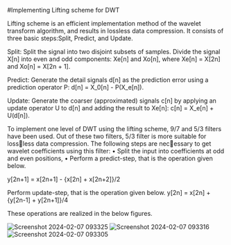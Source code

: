 #Implementing Lifting scheme for DWT

Lifting scheme is an efficient implementation method of the wavelet transform algorithm, and results in lossless data compression.
It consists of three basic steps:Split, Predict, and Update.

Split: Split the signal into two disjoint subsets of samples. Divide the signal X[n] into even and odd components:
Xe[n] and Xo[n], where Xe[n] = X[2n] and Xo[n] = X[2n + 1].

 Predict: Generate the detail signals d[n] as the prediction error using a prediction operator P: d[n] = X_0[n] - P(X_e[n]).

 Update: Generate the coarser (approximated) signals c[n] by applying an update operator U to d[n] and adding the result to Xe[n]:
c[n] = X_e[n] + U(d[n]).

To implement one level of DWT using the lifting scheme, 9/7 and 5/3 filters have been used. Out of these two filters, 5/3 filter is more suitable for lossless data compression. The following steps are necessary to get wavelet coefficients using this filter:
• Split the input into coefficients at odd and even positions,
• Perform a predict-step, that is the operation given below.

y[2n+1] = x[2n+1] - {x[2n] + x[2n+2]}/2

Perform update-step, that is the operation given below.
y[2n] = x[2n] + {y[2n-1] + y[2n+1]}/4

These operations are realized in the below figures.



![Screenshot 2024-02-07 093325](https://github.com/DevinduDh/DWT-Verilog/assets/76746921/8b13ccd6-2635-4c8c-9985-841587c58b99)
![Screenshot 2024-02-07 093316](https://github.com/DevinduDh/DWT-Verilog/assets/76746921/68898585-054b-4e01-8636-4548cd5a0860)
![Screenshot 2024-02-07 093305](https://github.com/DevinduDh/DWT-Verilog/assets/76746921/f2b87e06-b625-4f00-a4bb-f4c970164a03)
